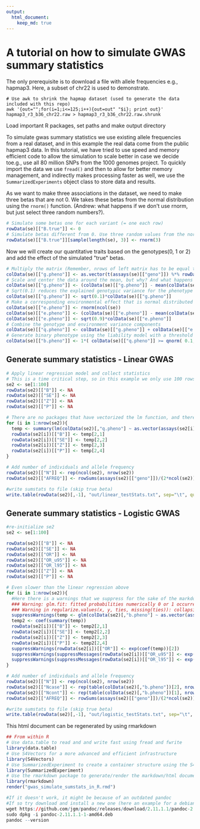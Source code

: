 ```yaml
---
output:
  html_document:
    keep_md: true
---
```


# A tutorial on how to simulate GWAS summary statistics

The only prerequisite is to download a file with allele frequencies e.g., hapmap3.
Here, a subset of chr22 is used to demonstrate.

```
# Use awk to shrink the hapmap dataset (used to generate the data included with this repo)
awk '{out="";for(i=1;i<=125;i++){out=out" "$i}; print out}' hapmap3_r3_b36_chr22.raw > hapmap3_r3_b36_chr22.raw.shrunk

```

Load important R packages, set paths and make output directory


To simulate gwas summary statistics we use existing allele frequencies from a real dataset, and in this example the real data come from the public hapmap3 data. In this tutorial, we have tried to use speed and memory efficient code to allow the simulation to scale better in case we decide toe.g., use all 80 million SNPs from the 1000 genomes project. To quickly import the data we use ```fread()``` and then to allow for better memory management, and indirectly makes processing faster as well, we use the ```SummarizedExperiments``` object class to store data and results.


As we want to make three associations in the dataset, we need to make three betas that are not 0. We takes these betas from the normal distribution using the ```rnorm()``` function. (Andrew: what happens if we don't use rnorm, but just select three random numbers?).



```r
# Simulate some betas one for each variant (= one each row)
rowData(se)[["B.true"]] <- 0
# Simulate betas different from 0. Use three random values from the normal distribution.
rowData(se)[["B.true"]][sample(length(se), 3)] <- rnorm(3)
```

Now we will create our quantitative traits based on the genotypes(0, 1 or 2) and add the effect of the simulated "true" betas.


```r
# Multiply the matrix (Remember, nrows of left matrix has to be equal to ncols of right matrix).
colData(se)[["g.pheno"]] <- as.vector(t(assays(se)[["geno"]]) %*% rowData(se)[["B.true"]])
# Scale and center the data around the mean, but why? And what happens if we don't?
colData(se)[["g.pheno"]] <- (colData(se)[["g.pheno"]] - mean(colData(se)[["g.pheno"]]))/sd(colData(se)[["g.pheno"]])
# Sqrt(0.1) reduces the explained genotypic variance for the phenotype to 10%.
colData(se)[["g.pheno"]] <- sqrt(0.1)*colData(se)[["g.pheno"]]
# Make a corresponding environmental effect that is normal distributed random explaining 90% of the phenotype.
colData(se)[["e.pheno"]] <- rnorm(ncol(se))
colData(se)[["e.pheno"]] <- (colData(se)[["e.pheno"]] - mean(colData(se)[["e.pheno"]]))/sd(colData(se)[["e.pheno"]])
colData(se)[["e.pheno"]] <- sqrt(0.9)*colData(se)[["e.pheno"]]
# Combine the genotype and environment variance components
colData(se)[["q.pheno"]] <- colData(se)[["g.pheno"]] + colData(se)[["e.pheno"]]
# Generate binary phenotype using the liability model with a threshold for disease at 0.1 at the upper end of the normal distribution
colData(se)[["b.pheno"]] <- 1*( colData(se)[["q.pheno"]] >= qnorm( 0.1, lower.tail=F ) )
```

## Generate summary statistics - Linear GWAS




```r
# Apply linear regression model and collect statistics
# This is a time critical step, so in this example we only use 100 rows
se2 <- se[1:100]
rowData(se2)[["B"]] <- NA
rowData(se2)[["SE"]] <- NA
rowData(se2)[["Z"]] <- NA
rowData(se2)[["P"]] <- NA

# There are no packages that have vectorized the lm function, and therefore we have to use a for loop
for (i in 1:nrow(se2)){
  temp <- summary(lm(colData(se2)[,"q.pheno"] ~ as.vector(assays(se2[i])[["geno"]])))$coefficients
  rowData(se2[i])[["B"]] <- temp[2,1]
  rowData(se2[i])[["SE"]] <- temp[2,2]
  rowData(se2[i])[["Z"]] <- temp[2,3]
  rowData(se2[i])[["P"]] <- temp[2,4]
}
```



```r
# Add number of individuals and allele frequency
rowData(se2)[["N"]] <- rep(ncol(se2), nrow(se2))
rowData(se2)[["AFREQ"]] <- rowSums(assays(se2)[["geno"]])/(2*ncol(se2))

#write sumstats to file (skip true beta)
write.table(rowData(se2)[,-1], "out/linear_testStats.txt", sep="\t", quote=FALSE)
```

## Generate summary statistics - Logistic GWAS


```r
#re-initialize se2
se2 <- se[1:100]

rowData(se2)[["B"]] <- NA
rowData(se2)[["SE"]] <- NA
rowData(se2)[["OR"]] <- NA 
rowData(se2)[["OR_u95"]] <- NA 
rowData(se2)[["OR_l95"]] <- NA  
rowData(se2)[["Z"]] <- NA
rowData(se2)[["P"]] <- NA

# Even slower than the linear regression above
for (i in 1:nrow(se2)){
  #Here there is a warnings that we suppress for the sake of the markdown document, but we need to fix this later
  ### Warning: glm.fit: fitted probabilities numerically 0 or 1 occurred
  ### Warning in regularize.values(x, y, ties, missing(ties)): collapsing to unique 'x' values
  suppressWarnings(temp <- glm(colData(se2)[,"b.pheno"] ~ as.vector(assays(se2[i])[["geno"]]), family="binomial"))
  temp2 <- coef(summary(temp))
  rowData(se2[i])[["B"]] <- temp2[2,1]
  rowData(se2[i])[["SE"]] <- temp2[2,2]
  rowData(se2[i])[["Z"]] <- temp2[2,3]
  rowData(se2[i])[["P"]] <- temp2[2,4]
  suppressWarnings(rowData(se2[i])[["OR"]] <- exp(coef(temp))[2])
  suppressWarnings(suppressMessages(rowData(se2[i])[["OR_u95"]] <- exp(confint(temp) )[2,2]))
  suppressWarnings(suppressMessages(rowData(se2[i])[["OR_l95"]] <- exp(confint(temp) )[2,1]))
}

# Add number of individuals and allele frequency
rowData(se2)[["N"]] <- rep(ncol(se2), nrow(se2))
rowData(se2)[["Ncase"]] <- rep(table(colData(se2)[,"b.pheno"])[2], nrow(se2))
rowData(se2)[["Ncont"]] <- rep(table(colData(se2)[,"b.pheno"])[1], nrow(se2))
rowData(se2)[["AFREQ"]] <- rowSums(assays(se2)[["geno"]])/(2*ncol(se2))

#write sumstats to file (skip true beta)
write.table(rowData(se2)[,-1], "out/logistic_testStats.txt", sep="\t", quote=FALSE)
```

This html document can be regenerated by using rmarkdown


```r
## From within R
# Use data.table to read and and write fast using fread and fwrite
library(data.table)
# Use S4Vectors for a more advanced and efficient infrastructure
library(S4Vectors)
# Use SummarizedExperiment to create a container structure using the S4Vector framework
library(SummarizedExperiment)
# Use the rmarkdown package to generate/render the markdown/html document
library(rmarkdown)
render("gwas_simulate_sumstats_in_R.rmd")

#If it doesn't work, it might be because of an outdated pandoc
#If so try download and install a new one (here an example for a debian machine)
wget https://github.com/jgm/pandoc/releases/download/2.11.1.1/pandoc-2.11.1.1-1-amd64.deb
sudo dpkg -i pandoc-2.11.1.1-1-amd64.deb
pandoc --version
```

